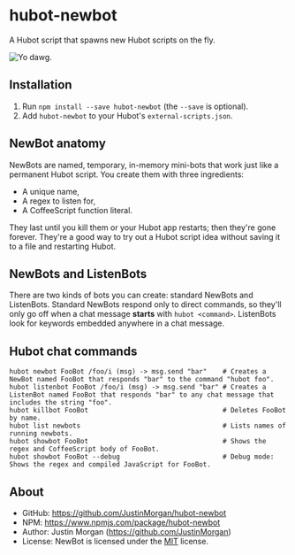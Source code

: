 # hubot-newbot

A Hubot script that spawns new Hubot scripts on the fly. 

![Yo dawg.][yodawg]

## Installation

1. Run `npm install --save hubot-newbot` (the `--save` is optional).
2. Add `hubot-newbot` to your Hubot's `external-scripts.json`.

## NewBot anatomy

NewBots are named, temporary, in-memory mini-bots that work just like a permanent Hubot script. You create them with three ingredients:

- A unique name,
- A regex to listen for,
- A CoffeeScript function literal.

They last until you kill them or your Hubot app restarts; then they're gone forever. They're a good way to try out a Hubot script idea without saving it to a file and restarting Hubot.

## NewBots and ListenBots

There are two kinds of bots you can create: standard NewBots and ListenBots. Standard NewBots respond only to direct commands, so they'll only go off when a chat message **starts** with `hubot <command>`. ListenBots look for keywords embedded anywhere in a chat message.

## Hubot chat commands

```
hubot newbot FooBot /foo/i (msg) -> msg.send "bar"    # Creates a NewBot named FooBot that responds "bar" to the command "hubot foo".
hubot listenbot FooBot /foo/i (msg) -> msg.send "bar" # Creates a ListenBot named FooBot that responds "bar" to any chat message that includes the string "foo".
hubot killbot FooBot                                  # Deletes FooBot by name.
hubot list newbots                                    # Lists names of running newbots.
hubot showbot FooBot                                  # Shows the regex and CoffeeScript body of FooBot.
hubot showbot FooBot --debug                          # Debug mode: Shows the regex and compiled JavaScript for FooBot.
```


## About

- GitHub: https://github.com/JustinMorgan/hubot-newbot
- NPM: https://www.npmjs.com/package/hubot-newbot
- Author: Justin Morgan (https://github.com/JustinMorgan)
- License: NewBot is licensed under the [MIT][mit] license.

[mit]: http://opensource.org/licenses/mit-license.php
[yodawg]: https://i.imgur.com/DFpKOjO.jpg
